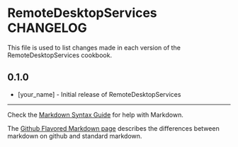 RemoteDesktopServices CHANGELOG
===============================

This file is used to list changes made in each version of the RemoteDesktopServices cookbook.

0.1.0
-----
- [your_name] - Initial release of RemoteDesktopServices

- - -
Check the [Markdown Syntax Guide](http://daringfireball.net/projects/markdown/syntax) for help with Markdown.

The [Github Flavored Markdown page](http://github.github.com/github-flavored-markdown/) describes the differences between markdown on github and standard markdown.
